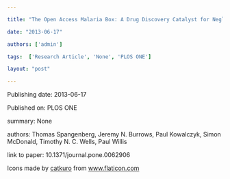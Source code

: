 ---
title: "The Open Access Malaria Box: A Drug Discovery Catalyst for Neglected Diseases"
date: "2013-06-17"
authors: ['admin']
tags:  ['Research Article', 'None', 'PLOS ONE']
layout: "post"
---
Publishing date: 2013-06-17

Published on: PLOS ONE

summary: None

authors: Thomas Spangenberg, Jeremy N. Burrows, Paul Kowalczyk, Simon McDonald, Timothy N. C. Wells, Paul Willis

link to paper: 10.1371/journal.pone.0062906

Icons made by <a href="https://www.flaticon.com/free-icon/bookshelves_3576884" title="catkuro">catkuro</a> from <a href="https://www.flaticon.com/" title="Flaticon"> www.flaticon.com</a>